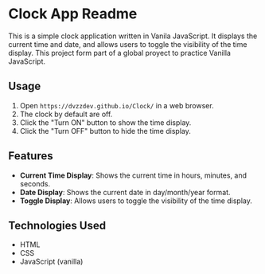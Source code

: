 # Clock App Readme

This is a simple clock application written in Vanila JavaScript. It displays the current time and date, and allows users to toggle the visibility of the time display.
This project form part of a global proyect to practice Vanilla JavaScript. 

## Usage

1. Open `https://dvzzdev.github.io/Clock/` in a web browser.
2. The clock by default are off.
3. Click the "Turn ON" button to show the time display.
4. Click the "Turn OFF" button to hide the time display.

## Features

- **Current Time Display**: Shows the current time in hours, minutes, and seconds.
- **Date Display**: Shows the current date in day/month/year format.
- **Toggle Display**: Allows users to toggle the visibility of the time display.

## Technologies Used

- HTML
- CSS
- JavaScript (vanilla)

